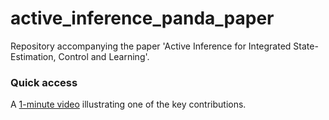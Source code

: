 # active_inference_panda_paper
Repository accompanying the paper 'Active Inference for Integrated State-Estimation, Control and Learning'. 



### Quick access 

A [1-minute video](https://www.youtube.com/watch?v=sL3vKJlclxI) illustrating one of the key contributions. 